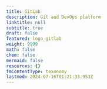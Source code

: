 ```yaml
---
title: GitLab
description: Git and DevOps platform
linktitle: null
subtitle: true
draft: false
featured: logo_gitlab
weight: 9999
math: false
chem: false
mermaid: false
resources: {}
fmContentType: taxonomy
lastmod: 2024-07-16T01:21:33.953Z
---
```


